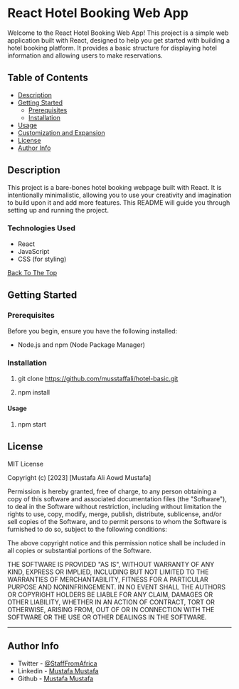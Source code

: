 # React Hotel Booking Web App

Welcome to the React Hotel Booking Web App! This project is a simple web application built with React, designed to help you get started with building a hotel booking platform. It provides a basic structure for displaying hotel information and allowing users to make reservations.

## Table of Contents

- [Description](#description)
- [Getting Started](#getting-started)
  - [Prerequisites](#prerequisites)
  - [Installation](#installation)
- [Usage](#usage)
- [Customization and Expansion](#customization-and-expansion)
- [License](#license)
- [Author Info](#author-info)

## Description

This project is a bare-bones hotel booking webpage built with React. It is intentionally minimalistic, allowing you to use your creativity and imagination to build upon it and add more features. This README will guide you through setting up and running the project.

### Technologies Used

- React
- JavaScript
- CSS (for styling)

[Back To The Top](#react-hotel-booking-web-app)

## Getting Started

### Prerequisites

Before you begin, ensure you have the following installed:

- Node.js and npm (Node Package Manager)

### Installation


1.  git clone https://github.com/musstaffali/hotel-basic.git


2. npm install


#### Usage


1. npm start


## License

MIT License

Copyright (c) [2023] [Mustafa Ali Aowd Mustafa]

Permission is hereby granted, free of charge, to any person obtaining a copy
of this software and associated documentation files (the "Software"), to deal
in the Software without restriction, including without limitation the rights
to use, copy, modify, merge, publish, distribute, sublicense, and/or sell
copies of the Software, and to permit persons to whom the Software is
furnished to do so, subject to the following conditions:

The above copyright notice and this permission notice shall be included in all
copies or substantial portions of the Software.

THE SOFTWARE IS PROVIDED "AS IS", WITHOUT WARRANTY OF ANY KIND, EXPRESS OR
IMPLIED, INCLUDING BUT NOT LIMITED TO THE WARRANTIES OF MERCHANTABILITY,
FITNESS FOR A PARTICULAR PURPOSE AND NONINFRINGEMENT. IN NO EVENT SHALL THE
AUTHORS OR COPYRIGHT HOLDERS BE LIABLE FOR ANY CLAIM, DAMAGES OR OTHER
LIABILITY, WHETHER IN AN ACTION OF CONTRACT, TORT OR OTHERWISE, ARISING FROM,
OUT OF OR IN CONNECTION WITH THE SOFTWARE OR THE USE OR OTHER DEALINGS IN THE
SOFTWARE.


---

## Author Info

- Twitter - [@StaffFromAfrica](https://twitter.com/StaffFromAfrica)
- Linkedin - [Mustafa Mustafa](https://www.linkedin.com/in/mustafa-inc/)
- Github - [Mustafa Mustafa](https://github.com/musstaffali)

